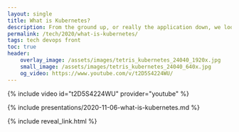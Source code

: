 ```yaml
---
layout: single
title: What is Kubernetes?
description: From the ground up, or really the application down, we look at the transformative effect that Kubernetes is having and the container technology that underpins it
permalink: /tech/2020/what-is-kubernetes/
tags: tech devops front
toc: true
header:
    overlay_image: /assets/images/tetris_kubernetes_24040_1920x.jpg
    small_image: /assets/images/tetris_kubernetes_24040_640x.jpg
    og_video: https://www.youtube.com/v/t2D5S4224WU/
---
```


{% include video id="t2D5S4224WU" provider="youtube" %}

{% include presentations/2020-11-06-what-is-kubernetes.md %}

{% include reveal_link.html %}
